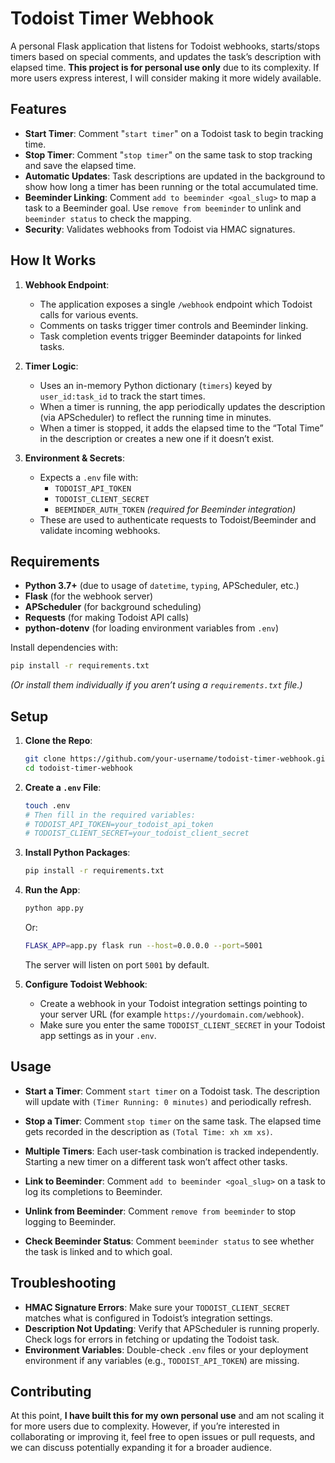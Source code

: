 # Todoist Timer Webhook

A personal Flask application that listens for Todoist webhooks, starts/stops timers based on special comments, and updates the task’s description with elapsed time. **This project is for personal use only** due to its complexity. If more users express interest, I will consider making it more widely available.

## Features

- **Start Timer**: Comment "`start timer`" on a Todoist task to begin tracking time.
- **Stop Timer**: Comment "`stop timer`" on the same task to stop tracking and save the elapsed time.
- **Automatic Updates**: Task descriptions are updated in the background to show how long a timer has been running or the total accumulated time.
- **Beeminder Linking**: Comment `add to beeminder <goal_slug>` to map a task to a Beeminder goal. Use `remove from beeminder` to unlink and `beeminder status` to check the mapping.
- **Security**: Validates webhooks from Todoist via HMAC signatures.

## How It Works

1. **Webhook Endpoint**:
   - The application exposes a single `/webhook` endpoint which Todoist calls for various events.
   - Comments on tasks trigger timer controls and Beeminder linking.
   - Task completion events trigger Beeminder datapoints for linked tasks.

2. **Timer Logic**:
   - Uses an in-memory Python dictionary (`timers`) keyed by `user_id:task_id` to track the start times.
   - When a timer is running, the app periodically updates the description (via APScheduler) to reflect the running time in minutes.
   - When a timer is stopped, it adds the elapsed time to the “Total Time” in the description or creates a new one if it doesn’t exist.

3. **Environment & Secrets**:
   - Expects a `.env` file with:
     - `TODOIST_API_TOKEN`
     - `TODOIST_CLIENT_SECRET`
     - `BEEMINDER_AUTH_TOKEN` *(required for Beeminder integration)*
   - These are used to authenticate requests to Todoist/Beeminder and validate incoming webhooks.

## Requirements

- **Python 3.7+** (due to usage of `datetime`, `typing`, APScheduler, etc.)
- **Flask** (for the webhook server)
- **APScheduler** (for background scheduling)
- **Requests** (for making Todoist API calls)
- **python-dotenv** (for loading environment variables from `.env`)

Install dependencies with:

```bash
pip install -r requirements.txt
```

*(Or install them individually if you aren’t using a `requirements.txt` file.)*

## Setup

1. **Clone the Repo**:
   ```bash
   git clone https://github.com/your-username/todoist-timer-webhook.git
   cd todoist-timer-webhook
   ```

2. **Create a `.env` File**:
   ```bash
   touch .env
   # Then fill in the required variables:
   # TODOIST_API_TOKEN=your_todoist_api_token
   # TODOIST_CLIENT_SECRET=your_todoist_client_secret
   ```

3. **Install Python Packages**:
   ```bash
   pip install -r requirements.txt
   ```

4. **Run the App**:
   ```bash
   python app.py
   ```
   Or:
   ```bash
   FLASK_APP=app.py flask run --host=0.0.0.0 --port=5001
   ```
   The server will listen on port `5001` by default.

5. **Configure Todoist Webhook**:
   - Create a webhook in your Todoist integration settings pointing to your server URL (for example `https://yourdomain.com/webhook`).
   - Make sure you enter the same `TODOIST_CLIENT_SECRET` in your Todoist app settings as in your `.env`.

## Usage

- **Start a Timer**:
  Comment `start timer` on a Todoist task.
  The description will update with `(Timer Running: 0 minutes)` and periodically refresh.

- **Stop a Timer**:
  Comment `stop timer` on the same task.
  The elapsed time gets recorded in the description as `(Total Time: xh xm xs)`.

- **Multiple Timers**:
  Each user-task combination is tracked independently. Starting a new timer on a different task won’t affect other tasks.

- **Link to Beeminder**:
  Comment `add to beeminder <goal_slug>` on a task to log its completions to Beeminder.

- **Unlink from Beeminder**:
  Comment `remove from beeminder` to stop logging to Beeminder.

- **Check Beeminder Status**:
  Comment `beeminder status` to see whether the task is linked and to which goal.

## Troubleshooting

- **HMAC Signature Errors**:
  Make sure your `TODOIST_CLIENT_SECRET` matches what is configured in Todoist’s integration settings.
- **Description Not Updating**:
  Verify that APScheduler is running properly. Check logs for errors in fetching or updating the Todoist task.
- **Environment Variables**:
  Double-check `.env` files or your deployment environment if any variables (e.g., `TODOIST_API_TOKEN`) are missing.

## Contributing

At this point, **I have built this for my own personal use** and am not scaling it for more users due to complexity. However, if you’re interested in collaborating or improving it, feel free to open issues or pull requests, and we can discuss potentially expanding it for a broader audience.
